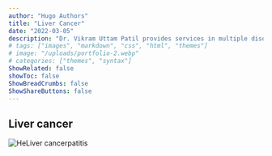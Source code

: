 ```yaml
---
author: "Hugo Authors"
title: "Liver Cancer"
date: "2022-03-05"
description: "Dr. Vikram Uttam Patil provides services in multiple disorders"
# tags: ["images", "markdown", "css", "html", "themes"]
# image: "/uploads/portfolio-2.webp"
# categories: ["themes", "syntax"]
ShowRelated: false
showToc: false
ShowBreadCrumbs: false
ShowShareButtons: false
---
```


## Liver cancer

![HeLiver cancerpatitis](/services/LiverCancer.png)
